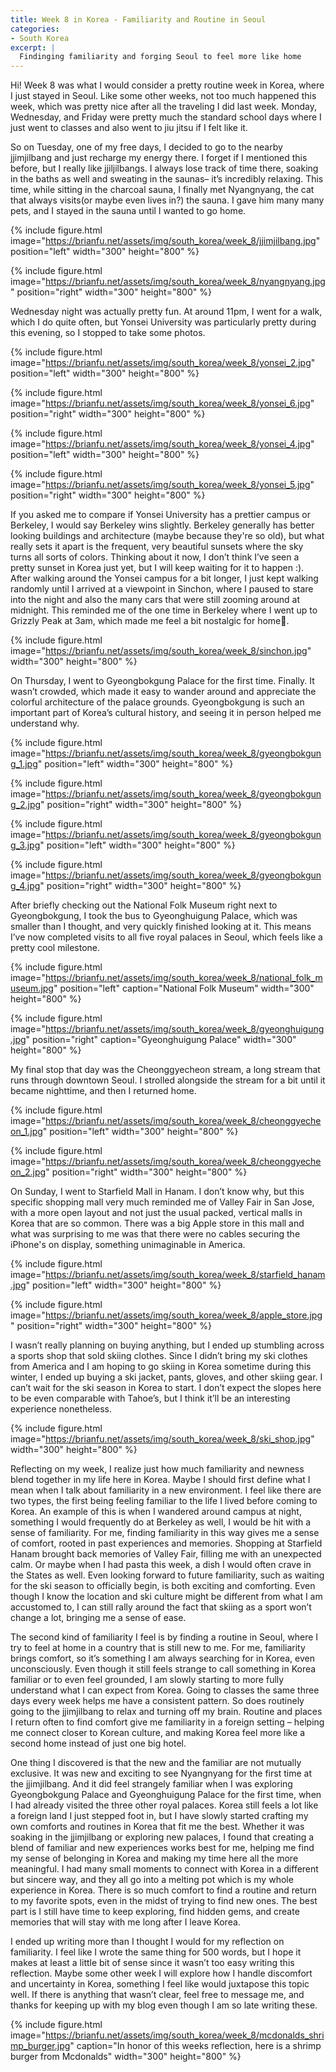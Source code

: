 ```yaml
---
title: Week 8 in Korea - Familiarity and Routine in Seoul
categories:
- South Korea
excerpt: |
  Findinging familiarity and forging Seoul to feel more like home
---
```


Hi! Week 8 was what I would consider a pretty routine week in Korea, where I just stayed in Seoul. Like some other weeks, not too much happened this week, which was pretty nice after all the traveling I did last week. Monday, Wednesday, and Friday were pretty much the standard school days where I just went to classes and also went to jiu jitsu if I felt like it. 

So on Tuesday, one of my free days, I decided to go to the nearby jjimjilbang and just recharge my energy there. I forget if I mentioned this before, but I really like jjiljilbangs. I always lose track of time there, soaking in the baths as well and sweating in the saunas– it’s incredibly relaxing. This time, while sitting in the charcoal sauna, I finally met Nyangnyang, the cat that always visits(or maybe even lives in?) the sauna. I gave him many many pets, and I stayed in the sauna until I wanted to go home.

{% include figure.html image="https://brianfu.net/assets/img/south_korea/week_8/jjimjilbang.jpg"  position="left" width="300" height="800" %}

{% include figure.html image="https://brianfu.net/assets/img/south_korea/week_8/nyangnyang.jpg" position="right" width="300" height="800" %}

<div style="clear: both;"></div>

Wednesday night was actually pretty fun. At around 11pm, I went for a walk, which I do quite often, but Yonsei University was particularly pretty during this evening, so I stopped to take some photos. 

{% include figure.html image="https://brianfu.net/assets/img/south_korea/week_8/yonsei_2.jpg"  position="left" width="300" height="800" %}

{% include figure.html image="https://brianfu.net/assets/img/south_korea/week_8/yonsei_6.jpg" position="right" width="300" height="800" %}

{% include figure.html image="https://brianfu.net/assets/img/south_korea/week_8/yonsei_4.jpg"  position="left"  width="300" height="800" %}

{% include figure.html image="https://brianfu.net/assets/img/south_korea/week_8/yonsei_5.jpg" position="right" width="300" height="800" %}

<div style="clear: both;"></div>

If you asked me to compare if Yonsei University has a prettier campus or Berkeley, I would say Berkeley wins slightly. Berkeley generally has better looking buildings and architecture (maybe because they're so old), but what really sets it apart is the frequent, very beautiful sunsets where the sky turns all sorts of colors. Thinking about it now, I don’t think I’ve seen a pretty sunset in Korea just yet, but I will keep waiting for it to happen :).  After walking around the Yonsei campus for a bit longer, I just kept walking randomly until I arrived at a viewpoint in Sinchon, where I paused to stare into the night and also the many cars that were still zooming around at midnight. This reminded me of the one time in Berkeley where I went up to Grizzly Peak at 3am, which made me feel a bit nostalgic for home🥹. 

{% include figure.html image="https://brianfu.net/assets/img/south_korea/week_8/sinchon.jpg" width="300" height="800" %}

<div style="clear: both;"></div>

On Thursday, I went to Gyeongbokgung Palace for the first time. Finally. It wasn’t crowded, which made it easy to wander around and appreciate the colorful architecture of the palace grounds. Gyeongbokgung is such an important part of Korea’s cultural history, and seeing it in person helped me understand why. 

{% include figure.html image="https://brianfu.net/assets/img/south_korea/week_8/gyeongbokgung_1.jpg"  position="left" width="300" height="800" %}

{% include figure.html image="https://brianfu.net/assets/img/south_korea/week_8/gyeongbokgung_2.jpg" position="right" width="300" height="800" %}

{% include figure.html image="https://brianfu.net/assets/img/south_korea/week_8/gyeongbokgung_3.jpg"  position="left"  width="300" height="800" %}

{% include figure.html image="https://brianfu.net/assets/img/south_korea/week_8/gyeongbokgung_4.jpg" position="right" width="300" height="800" %}

<div style="clear: both;"></div>

After briefly checking out the National Folk Museum right next to Gyeongbokgung, I took the bus to Gyeonghuigung Palace, which was smaller than I thought, and very quickly finished looking at it. This means I’ve now completed visits to all five royal palaces in Seoul, which feels like a pretty cool milestone. 

{% include figure.html image="https://brianfu.net/assets/img/south_korea/week_8/national_folk_museum.jpg"  position="left" caption="National Folk Museum" width="300" height="800" %}

{% include figure.html image="https://brianfu.net/assets/img/south_korea/week_8/gyeonghuigung.jpg" position="right" caption="Gyeonghuigung Palace" width="300" height="800" %}

<div style="clear: both;"></div>

My final stop that day was the Cheonggyecheon stream, a long stream that runs through downtown Seoul. I strolled alongside the stream for a bit until it became nighttime, and then I returned home. 

{% include figure.html image="https://brianfu.net/assets/img/south_korea/week_8/cheonggyecheon_1.jpg"  position="left"  width="300" height="800" %}

{% include figure.html image="https://brianfu.net/assets/img/south_korea/week_8/cheonggyecheon_2.jpg" position="right" width="300" height="800" %}

<div style="clear: both;"></div>

On Sunday, I went to Starfield Mall in Hanam. I don’t know why, but this specific shopping mall very much reminded me of Valley Fair in San Jose, with a more open layout and not just the usual packed, vertical malls in Korea that are so common. There was a big Apple store in this mall and what was surprising to me was that there were no cables securing the iPhone's on display, something unimaginable in America. 

{% include figure.html image="https://brianfu.net/assets/img/south_korea/week_8/starfield_hanam.jpg"  position="left"  width="300" height="800" %}

{% include figure.html image="https://brianfu.net/assets/img/south_korea/week_8/apple_store.jpg" position="right" width="300" height="800" %}

<div style="clear: both;"></div>

I wasn’t really planning on buying anything, but I ended up stumbling across a sports shop that sold skiing clothes. Since I didn’t bring my ski clothes from America and I am hoping to go skiing in Korea sometime during this winter, I ended up buying a ski jacket, pants, gloves, and other skiing gear. I can’t wait for the ski season in Korea to start. I don’t expect the slopes here to be even comparable with Tahoe’s, but I think it’ll be an interesting experience nonetheless.

{% include figure.html image="https://brianfu.net/assets/img/south_korea/week_8/ski_shop.jpg" width="300" height="800" %}

<div style="clear: both;"></div>

Reflecting on my week, I realize just how much familiarity and newness blend together in my life here in Korea. Maybe I should first define what I mean when I talk about familiarity in a new environment. I feel like there are two types, the first being feeling familiar to the life I lived before coming to Korea. An example of this is when I wandered around campus at night, something I would frequently do at Berkeley as well, I would be hit with a sense of familiarity. For me, finding familiarity in this way gives me a sense of comfort, rooted in past experiences and memories. Shopping at Starfield Hanam brought back memories of Valley Fair, filling me with an unexpected calm. Or maybe when I had pasta this week, a dish I would often crave in the States as well. Even looking forward to future familiarity, such as waiting for the ski season to officially begin, is both exciting and comforting. Even though I know the location and ski culture might be different from what I am accustomed to, I can still rally around the fact that skiing as a sport won’t change a lot, bringing me a sense of ease. 

The second kind of familiarity I feel is by finding a routine in Seoul, where I try to feel at home in a country that is still new to me. For me, familiarity brings comfort, so it’s something I am always searching for in Korea, even unconsciously. Even though it still feels strange to call something in Korea familiar or to even feel grounded, I am slowly starting to more fully understand what I can expect from Korea.  Going to classes the same three days every week helps me have a consistent pattern. So does routinely going to the jjimjilbang to relax and turning off my brain. Routine and places I return often to find comfort give me familiarity in a foreign setting – helping me connect closer to Korean culture, and making Korea feel more like a second home instead of just one big hotel. 

One thing I discovered is that the new and the familiar are not mutually exclusive. It was new and exciting to see Nyangnyang for the first time at the jjimjilbang. And it did feel strangely familiar when I was exploring Gyeongbokgung Palace and Gyeonghuigung Palace for the first time, when I had already visited the three other royal palaces. Korea still feels a lot like a foreign land I just stepped foot in, but I have slowly started crafting my own comforts and routines in Korea that fit me the best. Whether it was soaking in the jjimjilbang or exploring new palaces, I found that creating a blend of familiar and new experiences works best for me, helping me find my sense of belonging in Korea and making my time here all the more meaningful. I had many small moments to connect with Korea in a different but sincere way, and they all go into a melting pot which is my whole experience in Korea. There is so much comfort to find a routine and return to my favorite spots, even in the midst of trying to find new ones. The best part is I still have time to keep exploring, find hidden gems, and create memories that will stay with me long after I leave Korea. 

I ended up writing more than I thought I would for my reflection on familiarity. I feel like I wrote the same thing for 500 words, but I hope it makes at least a little bit of sense since it wasn’t too easy writing this reflection. Maybe some other week I will explore how I handle discomfort and uncertainty in Korea, something I feel like would juxtapose this topic well. If there is anything that wasn’t clear, feel free to message me, and thanks for keeping up with my blog even though I am so late writing these. 

{% include figure.html image="https://brianfu.net/assets/img/south_korea/week_8/mcdonalds_shrimp_burger.jpg" caption="In honor of this weeks reflection, here is a shrimp burger from Mcdonalds" width="300" height="800" %}

<div style="clear: both;"></div>